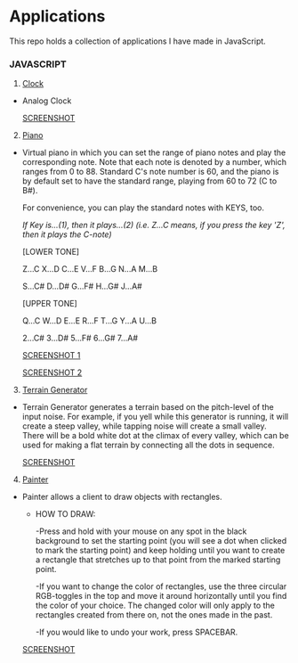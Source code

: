 # Applications

This repo holds a collection of applications I have made in JavaScript.

### JAVASCRIPT

1. [Clock](https://github.com/joos2010kj/Applications/tree/master/Applications/JavsScript/Clock)
  - Analog Clock
  
    [SCREENSHOT](https://github.com/joos2010kj/Applications/blob/master/Applications/JavsScript/Clock/Screen%20Shot/SS.png)
    
2. [Piano](https://github.com/joos2010kj/Applications/tree/master/Applications/JavsScript/Piano)
  - Virtual piano in which you can set the range of piano notes and play the corresponding note.
    Note that each note is denoted by a number, which ranges from 0 to 88. Standard C's note number is 60, and the piano is by default set to have the standard range, playing from 60 to 72 (C to B#).

    For convenience, you can play the standard notes with KEYS, too.
    
    *If Key is...(1), then it plays...(2) (i.e. Z...C means, if you press the key 'Z', then it plays the C-note)*

    [LOWER TONE]

    Z...C   X...D  C...E  V...F   B...G   N...A  M...B

    S...C#  D...D#  G...F#  H...G#  J...A#

    [UPPER TONE]

    Q...C   W...D   E...E   R...F   T...G   Y...A   U...B

    2...C#  3...D#   5...F#  6...G#   7...A#
  
    [SCREENSHOT 1](https://github.com/joos2010kj/Applications/blob/master/Applications/JavsScript/Piano/Screen%20Shot/SS1.png)
    
    [SCREENSHOT 2](https://github.com/joos2010kj/Applications/blob/master/Applications/JavsScript/Piano/Screen%20Shot/SS2.png)
    
3. [Terrain Generator](https://github.com/joos2010kj/Applications/tree/master/Applications/JavsScript/Terrain%20Generator)
  - Terrain Generator generates a terrain based on the pitch-level of the input noise.  For example, if you yell while this generator is running, it will create a steep valley, while tapping noise will create a small valley.  There will be a bold white dot at the climax of every valley, which can be used for making a flat terrain by connecting all the dots in sequence.  
  
    [SCREENSHOT](https://github.com/joos2010kj/Applications/blob/master/Applications/JavsScript/Terrain%20Generator/Screen%20Shot/SS.png)
    
4. [Painter](https://github.com/joos2010kj/Applications/tree/master/Applications/JavsScript/Painter)
  - Painter allows a client to draw objects with rectangles.
    - HOW TO DRAW: 
    
      -Press and hold with your mouse on any spot in the black background to set the starting point (you will see a dot when clicked to mark the starting point) and keep holding until you want to create a rectangle that stretches up to that point from the marked starting point.

      -If you want to change the color of rectangles, use the three circular RGB-toggles in the top and move it around horizontally until you find the color of your choice. The changed color will only apply to the rectangles created from there on, not the ones made in the past.

      -If you would like to undo your work, press SPACEBAR.
  
    [SCREENSHOT](https://github.com/joos2010kj/Applications/blob/master/Applications/JavsScript/Painter/Screen%20Shot/SS.png)
